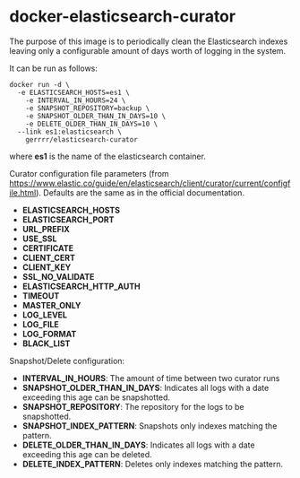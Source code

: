 # docker-elasticsearch-curator

The purpose of this image is to periodically clean the Elasticsearch indexes leaving only a configurable amount of days worth of logging in the system.

It can be run as follows:

```
docker run -d \
  -e ELASTICSEARCH_HOSTS=es1 \
	-e INTERVAL_IN_HOURS=24 \
	-e SNAPSHOT_REPOSITORY=backup \
	-e SNAPSHOT_OLDER_THAN_IN_DAYS=10 \
	-e DELETE_OLDER_THAN_IN_DAYS=10 \
  --link es1:elasticsearch \
	gerrrr/elasticsearch-curator

```

where **es1** is the name of the elasticsearch container.

Curator configuration file parameters (from https://www.elastic.co/guide/en/elasticsearch/client/curator/current/configfile.html). Defaults are the same as in the official documentation.
* **ELASTICSEARCH_HOSTS**
* **ELASTICSEARCH_PORT**
* **URL_PREFIX**
* **USE_SSL**
* **CERTIFICATE**
* **CLIENT_CERT**
* **CLIENT_KEY**
* **SSL_NO_VALIDATE**
* **ELASTICSEARCH_HTTP_AUTH**
* **TIMEOUT**
* **MASTER_ONLY**
* **LOG_LEVEL**
* **LOG_FILE**
* **LOG_FORMAT**
* **BLACK_LIST**

Snapshot/Delete configuration:
* **INTERVAL\_IN\_HOURS**: The amount of time between two curator runs
* **SNAPSHOT\_OLDER\_THAN\_IN\_DAYS**: Indicates all logs with a date exceeding this age can be snapshotted.
* **SNAPSHOT\_REPOSITORY**: The repository for the logs to be snapshotted.
* **SNAPSHOT_INDEX_PATTERN**: Snapshots only indexes matching the pattern.
* **DELETE\_OLDER\_THAN\_IN\_DAYS**: Indicates all logs with a date exceeding this age can be deleted.
* **DELETE_INDEX_PATTERN**: Deletes only indexes matching the pattern.
